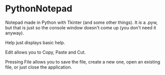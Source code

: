 # PythonNotepad

Notepad made in Python with Tkinter (and some other things). It *is* a .pyw, but that is just so the console window doesn't come up (you don't need it anyway).

Help just displays basic help.

Edit allows you to Copy, Paste and Cut.

Pressing File allows you to save the file, create a new one, open an existing file, or just close the application.
